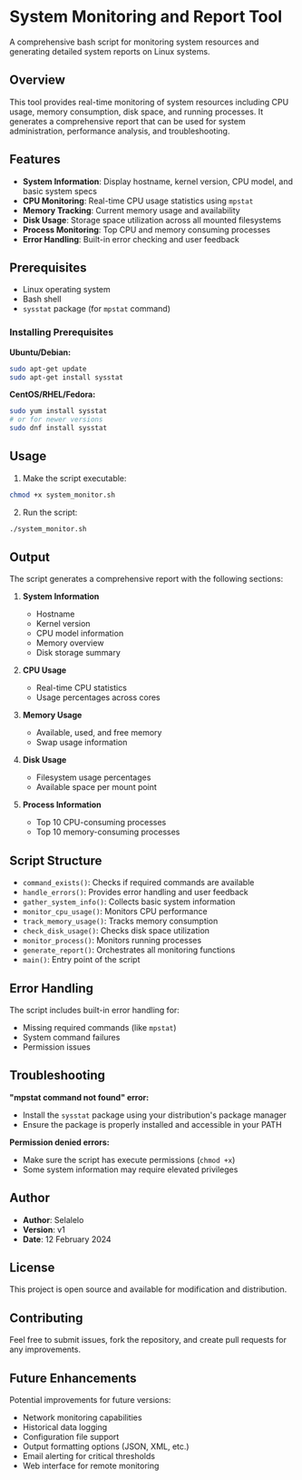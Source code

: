 # System Monitoring and Report Tool

A comprehensive bash script for monitoring system resources and generating detailed system reports on Linux systems.

## Overview

This tool provides real-time monitoring of system resources including CPU usage, memory consumption, disk space, and running processes. It generates a comprehensive report that can be used for system administration, performance analysis, and troubleshooting.

## Features

- **System Information**: Display hostname, kernel version, CPU model, and basic system specs
- **CPU Monitoring**: Real-time CPU usage statistics using `mpstat`
- **Memory Tracking**: Current memory usage and availability
- **Disk Usage**: Storage space utilization across all mounted filesystems
- **Process Monitoring**: Top CPU and memory consuming processes
- **Error Handling**: Built-in error checking and user feedback

## Prerequisites

- Linux operating system
- Bash shell
- `sysstat` package (for `mpstat` command)

### Installing Prerequisites

**Ubuntu/Debian:**
```bash
sudo apt-get update
sudo apt-get install sysstat
```

**CentOS/RHEL/Fedora:**
```bash
sudo yum install sysstat
# or for newer versions
sudo dnf install sysstat
```

## Usage

1. Make the script executable:
```bash
chmod +x system_monitor.sh
```

2. Run the script:
```bash
./system_monitor.sh
```

## Output

The script generates a comprehensive report with the following sections:

1. **System Information**
   - Hostname
   - Kernel version
   - CPU model information
   - Memory overview
   - Disk storage summary

2. **CPU Usage**
   - Real-time CPU statistics
   - Usage percentages across cores

3. **Memory Usage**
   - Available, used, and free memory
   - Swap usage information

4. **Disk Usage**
   - Filesystem usage percentages
   - Available space per mount point

5. **Process Information**
   - Top 10 CPU-consuming processes
   - Top 10 memory-consuming processes

## Script Structure

- `command_exists()`: Checks if required commands are available
- `handle_errors()`: Provides error handling and user feedback
- `gather_system_info()`: Collects basic system information
- `monitor_cpu_usage()`: Monitors CPU performance
- `track_memory_usage()`: Tracks memory consumption
- `check_disk_usage()`: Checks disk space utilization
- `monitor_process()`: Monitors running processes
- `generate_report()`: Orchestrates all monitoring functions
- `main()`: Entry point of the script

## Error Handling

The script includes built-in error handling for:
- Missing required commands (like `mpstat`)
- System command failures
- Permission issues

## Troubleshooting

**"mpstat command not found" error:**
- Install the `sysstat` package using your distribution's package manager
- Ensure the package is properly installed and accessible in your PATH

**Permission denied errors:**
- Make sure the script has execute permissions (`chmod +x`)
- Some system information may require elevated privileges

## Author

- **Author**: Selalelo
- **Version**: v1
- **Date**: 12 February 2024

## License

This project is open source and available for modification and distribution.

## Contributing

Feel free to submit issues, fork the repository, and create pull requests for any improvements.

## Future Enhancements

Potential improvements for future versions:
- Network monitoring capabilities
- Historical data logging
- Configuration file support
- Output formatting options (JSON, XML, etc.)
- Email alerting for critical thresholds
- Web interface for remote monitoring
